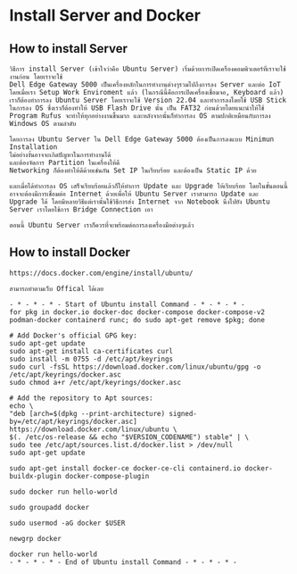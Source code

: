 # Install Server and Docker


## How to install Server

    วิธีการ install Server (เข้าใจว่าคือ Ubuntu Server) เริ่มด้วยการเปิดเครื่องคอมพิวเตอร์ที่เราจะใช้งานก่อน โดยเราจะใช้ 
    Dell Edge Gateway 5000 เป็นเครื่องหลักในการทำงานต่างๆรวมไปถึงการลง Server และต่อ IoT โดยเมื่อเรา Setup Work Enviroment แล้ว (ในกรณีนี้คือการเปิดเครื่องเชื่อมจอ, Keyboard แล้ว) เราก็ต้องทำการลง Ubuntu Server โดยเราจะใช้ Version 22.04 และทำการลงโดยใช้ USB Stick ในการลง OS ซึ่งเราก็ต้องทำให้ USB Flash Drive นั้น เป็น FAT32 ก่อนด้วยโดยแนะนำให้ใช้ Program Rufus จะทำให้ทุกอย่างงานขึ้นมาก และหลังจากนั้นก็ทำการลง OS ตามปกติเหมือนกับการลง Windows OS ตามลำดับ 

    โดยการลง Ubuntu Server ใน Dell Edge Gateway 5000 ต้องเป็นการลงแบบ Minimun Installation
    ไม่อย่างงั้นอาจจะเกิดปัญหาในการทำงานได้
    และต้องจัดการ Partition ในเครื่องให้ดี
    Networking ก็ต้องทำให้ดีด้วยเช่นกัน Set IP ในเรียบร้อย และต้องเป็น Static IP ด้วย

    และเมื่อได้ทำการลง OS เสร็จเรียบร้อยแล้วก็ให้ทำการ Update และ Upgrade ให้เรียบร้อย โดยในขั้นตอนนี้อาจจะต้องมีการเชื่อมต่อ Internet ด้วยเพื่อให้ Ubuntu Server เราสามารถ Update และ Upgrade ได้ โดยมีหลายวิธีแต่เรานั้นใช้วิธีการส่ง Internet จาก Notebook นึงไปยัง Ubuntu Server เราโดยใช้การ Bridge Connection เอา

    ตอนนี้ Ubuntu Server เราก็ควรที่จะพร้อมต่อการลงเครื่องมือต่างๆแล้ว



## How to install Docker

    https://docs.docker.com/engine/install/ubuntu/

    สามารถทำตามเว็บ Offical ได้เลย

    - * - * - * - Start of Ubuntu install Command - * - * - * -
    for pkg in docker.io docker-doc docker-compose docker-compose-v2 podman-docker containerd runc; do sudo apt-get remove $pkg; done

    # Add Docker's official GPG key:
    sudo apt-get update
    sudo apt-get install ca-certificates curl
    sudo install -m 0755 -d /etc/apt/keyrings
    sudo curl -fsSL https://download.docker.com/linux/ubuntu/gpg -o /etc/apt/keyrings/docker.asc
    sudo chmod a+r /etc/apt/keyrings/docker.asc

    # Add the repository to Apt sources:
    echo \
    "deb [arch=$(dpkg --print-architecture) signed-by=/etc/apt/keyrings/docker.asc] https://download.docker.com/linux/ubuntu \
    $(. /etc/os-release && echo "$VERSION_CODENAME") stable" | \
    sudo tee /etc/apt/sources.list.d/docker.list > /dev/null
    sudo apt-get update

    sudo apt-get install docker-ce docker-ce-cli containerd.io docker-buildx-plugin docker-compose-plugin

    sudo docker run hello-world

    sudo groupadd docker

    sudo usermod -aG docker $USER

    newgrp docker

    docker run hello-world
    - * - * - * - End of Ubuntu install Command - * - * - * -


